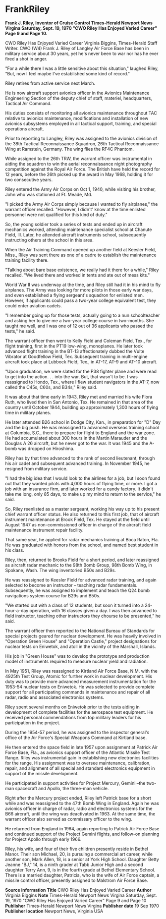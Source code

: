 # FrankRiley
**Frank J. Riley, Inventor of Cruise Control**
**Times-Herald Newport News Virgina Saturday, Sept. 19, 1970 "CWO Riley Has Enjoyed Varied Career" Page 9 and Page 10.**

CWO Riley Has Enjoyed Varied Career Virginia Biggins, Times-Herald Staff Writer. CWO (W4) Frank J. Riley of Langley Air Force Base has been in military service about 30 years, yet he's never been to war nor has he ever fired a shot in anger. 

"For a while there I was a little sensitive about this situation," laughed Riley, "But, now I feel maybe I've established some kind of record." 

Riley retires from active service next March. 

He is now aircraft support avionics officer in the Avionics Maintenance Engineering Section of the deputy chief of staff, materiel, headquarters, Tactical Air Command. 

His duties consists of monitoring all avionics maintenance throughout TAC relative to avionics maintenance, modifications and installation of new avionics subsystems employed in all tactical support, training, and special operations aircraft. 

Prior to reporting to Langley, Riley was assigned to the avionics division of the 38th Tactical Reconnaissance Squadron, 26th Tactical Reconnaissance Wing at Ramstein, Germany. The wing flies the RF4C Phantom. 

While assigned to the 26th TRW, the warrant officer was instrumental in aiding the squadron to win the aerial reconnaissance night photography competition against the Royal Air Force. The British have held the record for 12 years, before the 26th picked up the award in May 1968, holding it for two consecutive years. 

Riley entered the Army Air Corps on Oct 1, 1940, while visiting his brother, John who was stationed at Ft. Meade, Md. 

"I picked the Army Air Corps simply because I wanted to fly airplanes," the warrant officer recalled. "However, I didn't' know at the time enlisted personnel were not qualified for this kind of duty." 

So, the young soldier took a series of tests and ended up in aircraft mechanics worked, attending maintenance specialist school at Chanute Field, Ill. Later, he attended aircraft instruments school, subsequently instructing others at the school in this area. 

When the Air Training Command opened up another field at Keesler Field, Miss., Riley was sent there as one of a cadre to establish the maintenance training facility there. 

"Talking about bare base existence, we really had it there for a while," Riley recalled. "We lived there and worked in tents and ate out of mess kits." 

World War II was underway at the time, and Riley still had it in his mind to fly airplanes. The Army was looking for more pilots in those early war days, and even established a flying sergeant's squadron for enlisted men. However, if applicants could pass a two-year college equivalent test, they could enter aviation cadets. 

"I remember going up for those tests, actually going to a nun schoolteacher and asking her to give me a two-year college course in two-months. She taught me well, and I was one of 12 out of 36 applicants who passed the tests," he said. 

The warrant officer then went to Kelly Field and Coleman Field, Tex., for flight training, first in the PT19 low-wing, monoplanes. He later took advanced flight training in the BT-13 affectionately dubbed the Vulte Vibrator at Goodfellow Field, Tex. Subsequent training in multi-engine aircraft took place at Lubbock Field, Tex., in AT-17, AT-9 and AT-10 aircraft. 

"Upon graduation, we were slated for the P38 fighter plane and were read to get into the action. . . into the war. But, that wasn't to be. I was reassigned to Hondo, Tex., where I flew student navigators in the AT-7, now called the C45s, C60s, and B34s," Riley said. 

It was about that time early in 1943, Riley met and married his wife Flora Ruth, who lived then in San Antonio, Tex. He remained in that area of the country until October 1944, building up approximately 1,300 hours of flying time in military planes. 

He later attended B26 school in Dodge City, Kan., in preparation for "D" Day and the big push. He was reassigned to advanced overseas training school at Columbia, S.C., there to prepare for flight to England and the war zone. He had accumulated about 300 hours in the Martin Marauder and the Douglas A 26 aircraft, but he never got to the war. It was 1945 and the A-bomb was dropped on Hiroshima. 

Riley has by that time advanced to the rank of second lieutenant, through his air cadet and subsequent advanced training. In November 1945, he resigned from military service. 

"I had the big idea that I would look to the airlines for a job, but I soon found out that they wanted pilots with 4,000 hours of flying time, or more. I got a job with an insurance firm, and later worked for a candy factory. It didn't take me long, only 85 days, to make up my mind to return to the service," he said. 

So, Riley reenlisted as a master sergeant, working his way up to his present chief warrant officer status. He also returned to this first job, that of aircraft instrument maintenance at Brook Field, Tex. He stayed at the field until August 1947 as non-commissioned officer in charge of the aircraft field maintenance instrument repair facility. 

That same year, he applied for radar mechanics training at Boca Raton, Fla. He was graduated with honors from the school, and named best student in his class. 

Riley, then, returned to Brooks Field for a short period, and later reassigned as aircraft radar mechanic to the 98th Bomb Group, 98th Bomb Wing, in Spokane, Wash. The wing inventoried B50s and B29s. 

He was reassigned to Keesler Field for advanced radar training, and again selected to become an instructor – teaching radar fundamentals. Subsequently, he was assigned to implement and teach the Q24 bomb navigations system course for B29s and B50s. 

"We started out with a class of 12 students, but soon it turned into a 24-hour-a-day operation, with 16 classes given a day. I was then advanced to field instructor, teaching other instructors they chourse to be presented," he said. 

The warrant officer then reported to the National Bureau of Standards for special projects geared for nuclear development. He was heavily involved in "Operation Green House" and "Operation Castle," project designations for nuclear tests on Eniwetok, and atoll in the vicinity of the Marshall, Islands. 

His job in "Green House" was to develop the prototype and production model of instruments required to measure nuclear yield and radiation. 

In May 1951, Riley was reassigned to Kirtland Air Force Base, N.M. with the 4925th Test Group, Atomic for further work in nuclear development. His duty was to provide more advanced measurement instrumentation for the 1953-54 nuclear tests on Eniwetok. He was selected to provide complete support for all participating commands in maintenance and repair of all radar, radio and associated electronics systems. 

Riley spent several months on Eniwetok prior to the tests aiding in development of complete facilities for the aerospace test equipment. He received personal commendations from top military leaders for his participation in the project. 

During the 1954-57 period, he was assigned to the inspector general's office of the Air Force's Special Weapons Command at Kirtland base. 

He then entered the space field in late 1957 upon assignment at Patrick Air Force Base, Fla., as avionics support officer of the Atlantic Missile Test Range. Riley was instrumental gain in establishing new electronics facilities for the range. His assignment was to oversee maintenance, calibration, repair, and alignment of all special and standard electronics equipment in support of the missile development. 

He participated in support activities for Project Mercury, Gemini –the two-man spacecraft and Apollo, the three-man vehicle. 

Right after the Mercury project ended, Riley left Patrick base for a short while and was reassigned to the 47th Bomb Wing in England. Again he was avionics officer in charge of radar, radio and electronics systems for the B66 aircraft, until the wing was deactivated in 1963. At the same time, the warrant officer also served as commissary officer to the wing. 

He returned from England in 1964, again reporting to Patrick Air Force Base and continued support of the Project Gemini flights, and follow-on planning for Project Apollo through early 1966. 

Riley, his wife, and four of their five children presently reside in Bethel Manor. Their son Michael, 20, is pursuing a commercial art career, while another son, Mark Allen, 18, is a senior at York High School. Daughter Betty Jeanne "BJ," 14, is a ninth grader at Tabb Junior High and a second daughter Terry Ann, 9, is in the fourth grade at Bethel Elementary School. There is a married daughter, Patricia, who is the wife of Air Force captain, a missile control officer, presently assigned to Malstrom Air Force Base. 

**Source information**
**Title**
CWO Riley Has Enjoyed Varied Career
**Author**
Virginia Biggins
**Note**
Times-Herald Newport News Virgina Saturday, Sept. 19, 1970 "CWO Riley Has Enjoyed Varied Career" Page 9 and Page 10
**Publisher**
Times-Herald Newport News Virgina
**Publisher date**
19 Sep 1970
**Publisher location**
Newport News, Virginia USA
